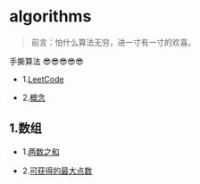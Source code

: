 # algorithms

> 前言：怕什么算法无穷，进一寸有一寸的欢喜。

手撕算法 😎😎😎😎😎

- 1.[LeetCode](https://leetcode-cn.com/problemset/all/)

- 2.[概念](https://github.com/yukiyukixing/algorithms/blob/main/1.%E6%A6%82%E5%BF%B5/%E6%A6%82%E5%BF%B5.md)

## 1.数组

- 1.[两数之和](https://github.com/yukiyukixing/algorithms/blob/main/2.%E6%95%B0%E7%BB%84/1.%E4%B8%A4%E6%95%B0%E4%B9%8B%E5%92%8C/%E4%B8%A4%E6%95%B0%E4%B9%8B%E5%92%8C.md)

- 2.[可获得的最大点数](https://github.com/yukiyukixing/algorithms/blob/main/2.%E6%95%B0%E7%BB%84/3.%E5%8F%AF%E8%8E%B7%E5%BE%97%E7%9A%84%E6%9C%80%E5%A4%A7%E7%82%B9%E6%95%B0/%E5%8F%AF%E8%8E%B7%E5%BE%97%E7%9A%84%E6%9C%80%E5%A4%A7%E7%82%B9%E6%95%B0.md)

